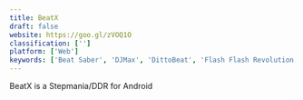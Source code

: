 ```yaml
---
title: BeatX
draft: false 
website: https://goo.gl/zVOQ1O
classification: ['']
platform: ['Web']
keywords: ['Beat Saber', 'DJMax', 'DittoBeat', 'Flash Flash Revolution', 'FoFiX', 'Frets on Fire', 'Guitar Flash', 'McOsu', 'Phase Shift', 'ReRave Plus', 'Rocksmith', 'StepMania', 'VOEZ']
---
```

BeatX is a Stepmania/DDR for Android